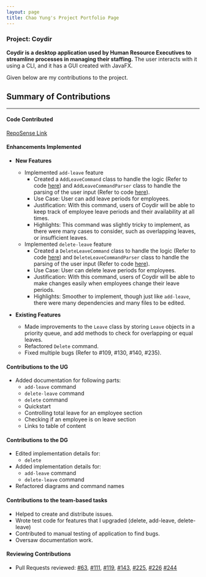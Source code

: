 ```yaml
---
layout: page
title: Chao Yung's Project Portfolio Page
---
```


### Project: Coydir

**Coydir is a desktop application used by Human Resource Executives to streamline processes in managing their staffing.** The user interacts with it using a CLI, and it has a GUI created with JavaFX.

Given below are my contributions to the project.

## Summary of Contributions

---

#### Code Contributed

[RepoSense Link](https://nus-cs2103-ay2223s1.github.io/tp-dashboard/?search=&sort=groupTitle&sortWithin=title&timeframe=commit&mergegroup=&groupSelect=groupByRepos&breakdown=true&checkedFileTypes=docs~functional-code~test-code~other&since=2022-09-16&tabOpen=true&tabType=authorship&zFR=false&tabAuthor=chao890&tabRepo=AY2223S1-CS2103T-T15-1%2Ftp%5Bmaster%5D&authorshipIsMergeGroup=false&authorshipFileTypes=docs~functional-code~test-code~other&authorshipIsBinaryFileTypeChecked=false&authorshipIsIgnoredFilesChecked=false)

#### Enhancements Implemented
* **New Features**
  * Implemented `add-leave` feature
    * Created a `AddLeaveCommand` class to handle the logic (Refer to code [here](https://github.com/AY2223S1-CS2103T-T15-1/tp/blob/master/src/main/java/coydir/logic/commands/AddLeaveCommand.java))
    and `AddLeaveCommandParser` class to handle the parsing of the user input (Refer to code [here](https://github.com/AY2223S1-CS2103T-T15-1/tp/blob/master/src/main/java/coydir/logic/parser/AddLeaveCommandParser.java)).
    * Use Case: User can add leave periods for employees.
    * Justification: With this command, users of Coydir will be able to keep track of employee leave periods and their availability at all times.
    * Highlights: This command was slightly tricky to implement, as there were many cases to consider, such as overlapping leaves, or insufficient leaves.
  * Implemented `delete-leave` feature
    * Created a `DeleteLeaveCommand` class to handle the logic (Refer to code [here](https://github.com/AY2223S1-CS2103T-T15-1/tp/blob/master/src/main/java/coydir/logic/commands/DeleteLeaveCommand.java))
    and `DeleteLeaveCommandParser` class to handle the parsing of the user input (Refer to code [here](https://github.com/AY2223S1-CS2103T-T15-1/tp/blob/master/src/main/java/coydir/logic/parser/DeleteLeaveCommandParser.java)).
    * Use Case: User can delete leave periods for employees.
    * Justification: With this command, users of Coydir will be able to make changes easily when employees change their leave periods.
    * Highlights: Smoother to implement, though just like `add-leave`, there were many dependencies and many files to be edited.

* **Existing Features**
  * Made improvements to the `Leave` class by storing `Leave` objects in a priority queue, and add methods to check for overlapping or equal leaves.
  * Refactored `Delete` command.
  * Fixed multiple bugs (Refer to #109, #130, #140, #235).

#### Contributions to the UG
* Added documentation for following parts:
  * `add-leave` command
  * `delete-leave` command
  * `delete` command
  * Quickstart
  * Controlling total leave for an employee section
  * Checking if an employee is on leave section
  * Links to table of content

#### Contributions to the DG
* Edited implementation details for:
  * `delete`
* Added implementation details for:
  * `add-leave` command
  * `delete-leave` command
* Refactored diagrams and command names 

#### Contributions to the team-based tasks
* Helped to create and distribute issues.
* Wrote test code for features that I upgraded (delete, add-leave, delete-leave)
* Contributed to manual testing of application to find bugs.
* Oversaw documentation work.

#### Reviewing Contributions
* Pull Requests reviewed:
  [#63](https://github.com/AY2223S1-CS2103T-T15-1/tp/pull/63),
  [#111](https://github.com/AY2223S1-CS2103T-T15-1/tp/pull/111),
  [#119](https://github.com/AY2223S1-CS2103T-T15-1/tp/pull/119),
  [#143](https://github.com/AY2223S1-CS2103T-T15-1/tp/pull/143),
  [#225](https://github.com/AY2223S1-CS2103T-T15-1/tp/pull/225),
  [#226](https://github.com/AY2223S1-CS2103T-T15-1/tp/pull/226)
  [#244](https://github.com/AY2223S1-CS2103T-T15-1/tp/pull/244)
